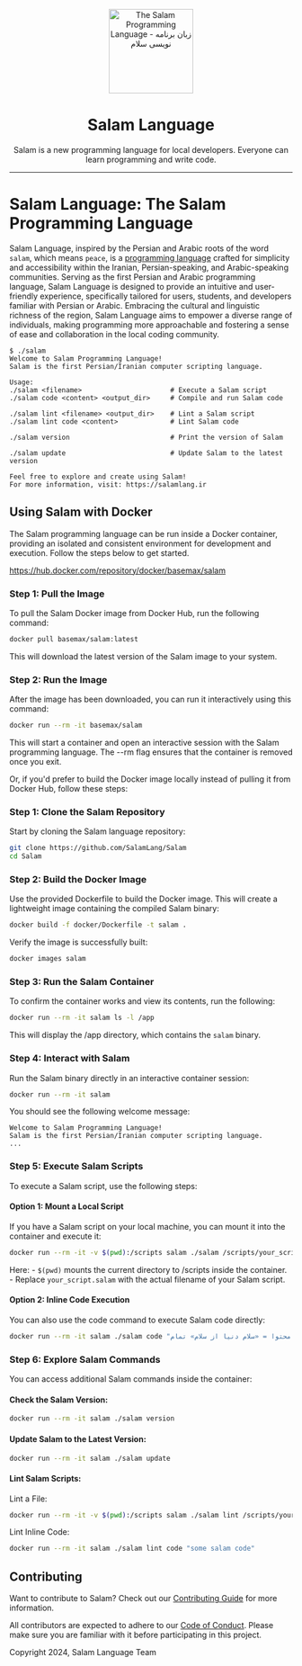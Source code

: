 <div align="center">

<p>
    <a href="https://salamlang.ir/">
        <img width="150" src="https://raw.githubusercontent.com/SalamLang/Salam/main/assets/logo-box.svg" alt="The Salam Programming Language - زبان برنامه نویسی سلام">
    </a>
</p>

# Salam Language

Salam is a new programming language for local developers. Everyone can learn programming and write code.

</div>

---

# Salam Language: The Salam Programming Language

Salam Language, inspired by the Persian and Arabic roots of the word `salam`, which means `peace`, is a [programming language](https://en.wikipedia.org/wiki/Programming_language) crafted for simplicity and accessibility within the Iranian, Persian-speaking, and Arabic-speaking communities. Serving as the first Persian and Arabic programming language, Salam Language is designed to provide an intuitive and user-friendly experience, specifically tailored for users, students, and developers familiar with Persian or Arabic. Embracing the cultural and linguistic richness of the region, Salam Language aims to empower a diverse range of individuals, making programming more approachable and fostering a sense of ease and collaboration in the local coding community.

```
$ ./salam
Welcome to Salam Programming Language!
Salam is the first Persian/Iranian computer scripting language.

Usage:
./salam <filename>                      # Execute a Salam script
./salam code <content> <output_dir>     # Compile and run Salam code

./salam lint <filename> <output_dir>    # Lint a Salam script
./salam lint code <content>             # Lint Salam code

./salam version                         # Print the version of Salam

./salam update                          # Update Salam to the latest version

Feel free to explore and create using Salam!
For more information, visit: https://salamlang.ir
```

## Using Salam with Docker

The Salam programming language can be run inside a Docker container, providing an isolated and consistent environment for development and execution. Follow the steps below to get started.

https://hub.docker.com/repository/docker/basemax/salam

### Step 1: Pull the Image

To pull the Salam Docker image from Docker Hub, run the following command:

```bash
docker pull basemax/salam:latest
```

This will download the latest version of the Salam image to your system.

### Step 2: Run the Image

After the image has been downloaded, you can run it interactively using this command:

```bash
docker run --rm -it basemax/salam
```

This will start a container and open an interactive session with the Salam programming language. The --rm flag ensures that the container is removed once you exit.

Or, if you'd prefer to build the Docker image locally instead of pulling it from Docker Hub, follow these steps:

### Step 1: Clone the Salam Repository

Start by cloning the Salam language repository:

```bash
git clone https://github.com/SalamLang/Salam
cd Salam
```

### Step 2: Build the Docker Image

Use the provided Dockerfile to build the Docker image. This will create a lightweight image containing the compiled Salam binary:

```bash
docker build -f docker/Dockerfile -t salam .
```

Verify the image is successfully built:

```bash
docker images salam
```

### Step 3: Run the Salam Container

To confirm the container works and view its contents, run the following:

```bash
docker run --rm -it salam ls -l /app
```

This will display the /app directory, which contains the `salam` binary.

### Step 4: Interact with Salam

Run the Salam binary directly in an interactive container session:

```bash
docker run --rm -it salam
```

You should see the following welcome message:

```
Welcome to Salam Programming Language!
Salam is the first Persian/Iranian computer scripting language.
...
```

### Step 5: Execute Salam Scripts

To execute a Salam script, use the following steps:

#### Option 1: Mount a Local Script

If you have a Salam script on your local machine, you can mount it into the container and execute it:

```bash
docker run --rm -it -v $(pwd):/scripts salam ./salam /scripts/your_script.salam
```

Here:
	- `$(pwd)` mounts the current directory to /scripts inside the container.
	- Replace `your_script.salam` with the actual filename of your Salam script.

#### Option 2: Inline Code Execution

You can also use the code command to execute Salam code directly:

```bash
docker run --rm -it salam ./salam code "صفحه: محتوا = «سلام دنیا از سلام» تمام"
```

### Step 6: Explore Salam Commands

You can access additional Salam commands inside the container:

#### Check the Salam Version:

```bash
docker run --rm -it salam ./salam version
```

#### Update Salam to the Latest Version:

```bash
docker run --rm -it salam ./salam update
```

#### Lint Salam Scripts:

Lint a File:

```bash
docker run --rm -it -v $(pwd):/scripts salam ./salam lint /scripts/your_script.salam /output
```

Lint Inline Code:

```bash
docker run --rm -it salam ./salam lint code "some salam code"
```

## Contributing

Want to contribute to Salam? Check out our [Contributing Guide](CONTRIBUTING.md) for more information.

All contributors are expected to adhere to our [Code of Conduct](CODE_OF_CONDUCT.md). Please make sure you are familiar with it before participating in this project.

Copyright 2024, Salam Language Team
